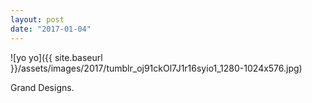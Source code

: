 ```yaml
---
layout: post
date: "2017-01-04"
---
```


![yo yo]({{ site.baseurl }}/assets/images/2017/tumblr_oj91ckOl7J1r16syio1_1280-1024x576.jpg)

Grand Designs.
